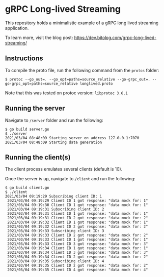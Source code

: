 # gRPC Long-lived Streaming

This repository holds a minimalistic example of a gRPC long lived streaming application.

To learn more, visit the blog post: https://dev.bitolog.com/grpc-long-lived-streaming/



## Instructions

To compile the proto file, run the following command from the `protos` folder:

```
$ protoc --go_out=. --go_opt=paths=source_relative --go-grpc_out=. --go-grpc_opt=paths=source_relative longlived.proto
```

Note that this was tested on protoc version: `libprotoc 3.6.1` 



## Running the server

Navigate to `/server` folder and run the following:

```
$ go build server.go
$ ./server
2021/03/04 08:48:09 Starting server on address 127.0.0.1:7070
2021/03/04 08:48:09 Starting data generation
```



## Running the client(s)

The client process emulates several clients (default is 10).

Once the server is up, navigate to `/client` and run the following:

```
$ go build client.go
$ ./client
2021/03/04 09:19:29 Subscribing client ID: 1
 2021/03/04 09:19:29 Client ID 1 got response: "data mock for: 1"
 2021/03/04 09:19:30 Client ID 1 got response: "data mock for: 1"
 2021/03/04 09:19:31 Subscribing client ID: 2
 2021/03/04 09:19:31 Client ID 1 got response: "data mock for: 1"
 2021/03/04 09:19:31 Client ID 2 got response: "data mock for: 2"
 2021/03/04 09:19:32 Client ID 1 got response: "data mock for: 1"
 2021/03/04 09:19:32 Client ID 2 got response: "data mock for: 2"
 2021/03/04 09:19:33 Subscribing client ID: 3
 2021/03/04 09:19:33 Client ID 2 got response: "data mock for: 2"
 2021/03/04 09:19:33 Client ID 1 got response: "data mock for: 1"
 2021/03/04 09:19:33 Client ID 3 got response: "data mock for: 3"
 2021/03/04 09:19:34 Client ID 1 got response: "data mock for: 1"
 2021/03/04 09:19:34 Client ID 3 got response: "data mock for: 3"
 2021/03/04 09:19:34 Client ID 2 got response: "data mock for: 2"
 2021/03/04 09:19:35 Subscribing client ID: 4
 2021/03/04 09:19:35 Client ID 2 got response: "data mock for: 2"
 2021/03/04 09:19:35 Client ID 4 got response: "data mock for: 4"
```

